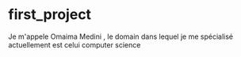 # first_project
Je m'appele Omaima Medini , le domain dans lequel je me spécialisé actuellement est celui computer science 
